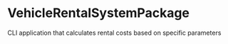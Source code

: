# VehicleRentalSystemPackage
 CLI application that calculates rental costs based on specific parameters
